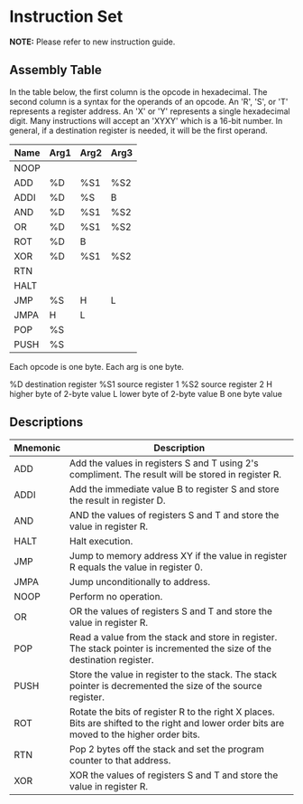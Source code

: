 # Instruction Set

**NOTE:** Please refer to new instruction guide.

## Assembly Table

In the table below, the first column is the opcode in hexadecimal. The second column is a syntax
for the operands of an opcode. An 'R', 'S', or 'T' represents a register address. An 'X' or 'Y'
represents a single hexadecimal digit. Many instructions will accept an 'XYXY' which is a 16-bit
number. In general, if a destination register is needed, it will be the first operand.

| Name    | Arg1 | Arg2 | Arg3 |
|---------|------|------|------|
| NOOP    |      |      |      |
| ADD     |  %D  |  %S1 |  %S2 |
| ADDI    |  %D  |  %S  |  B   |
| AND     |  %D  |  %S1 |  %S2 |
| OR      |  %D  |  %S1 |  %S2 |
| ROT     |  %D  |  B   |      |
| XOR     |  %D  |  %S1 |  %S2 |
| RTN     |      |      |      |
| HALT    |      |      |      |
| JMP     |  %S  |  H   |  L   |
| JMPA    |  H   |  L   |      |
| POP     |  %S  |      |      |
| PUSH    |  %S  |      |      |

Each opcode is one byte. Each arg is one byte.

%D destination register
%S1 source register 1
%S2 source register 2
H higher byte of 2-byte value
L lower byte of 2-byte value
B one byte value

## Descriptions

| Mnemonic | Description |
|----------|-------------|
| ADD      | Add the values in registers S and T using 2's compliment. The result will be stored in register R. |
| ADDI     | Add the immediate value B to register S and store the result in register D. |
| AND      | AND the values of registers S and T and store the value in register R. |
| HALT     | Halt execution. |
| JMP      | Jump to memory address XY if the value in register R equals the value in register 0. |
| JMPA     | Jump unconditionally to address. |
| NOOP     | Perform no operation. |
| OR       | OR the values of registers S and T and store the value in register R. |
| POP      | Read a value from the stack and store in register. The stack pointer is incremented the size of the destination register. |
| PUSH     | Store the value in register to the stack. The stack pointer is decremented the size of the source register. |
| ROT      | Rotate the bits of register R to the right X places. Bits are shifted to the right and lower order bits are moved to the higher order bits. |
| RTN      | Pop 2 bytes off the stack and set the program counter to that address. |
| XOR      | XOR the values of registers S and T and store the value in register R. |
